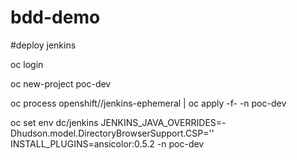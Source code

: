 # bdd-demo
#deploy jenkins

oc login

oc new-project poc-dev

oc process openshift//jenkins-ephemeral | oc apply -f- -n poc-dev

oc set env dc/jenkins JENKINS_JAVA_OVERRIDES=-Dhudson.model.DirectoryBrowserSupport.CSP='' INSTALL_PLUGINS=ansicolor:0.5.2 -n poc-dev
